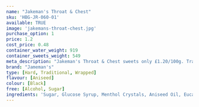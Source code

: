 ```yaml
---
name: "Jakeman's Throat & Chest"
sku: 'HBG-JR-060-01'
available: TRUE
image: 'jakemans-throat-chest.jpg'
purchase_option: 1
price: 1.2
cost_price: 0.48
container_water_weight: 919
container_sweets_weight: 549
meta_description: "Jakeman's Throat & Chest sweets only £1.20/100g. Traditional sweets and more at Humbugs Confectionery Store. Specialists in satisfying your sweet tooth!"
brand: "Jameman's"
type: [Hard, Traditional, Wrapped]
flavour: [Aniseed]
colour: [Black]
free: [Alcohol, Sugar]
ingredients: 'Sugar, Glucose Syrup, Menthol Crystals, Aniseed Oil, Eucalyptus Oil, Colour: Vegetable Carbon, Natural Flavouring'
---
```

